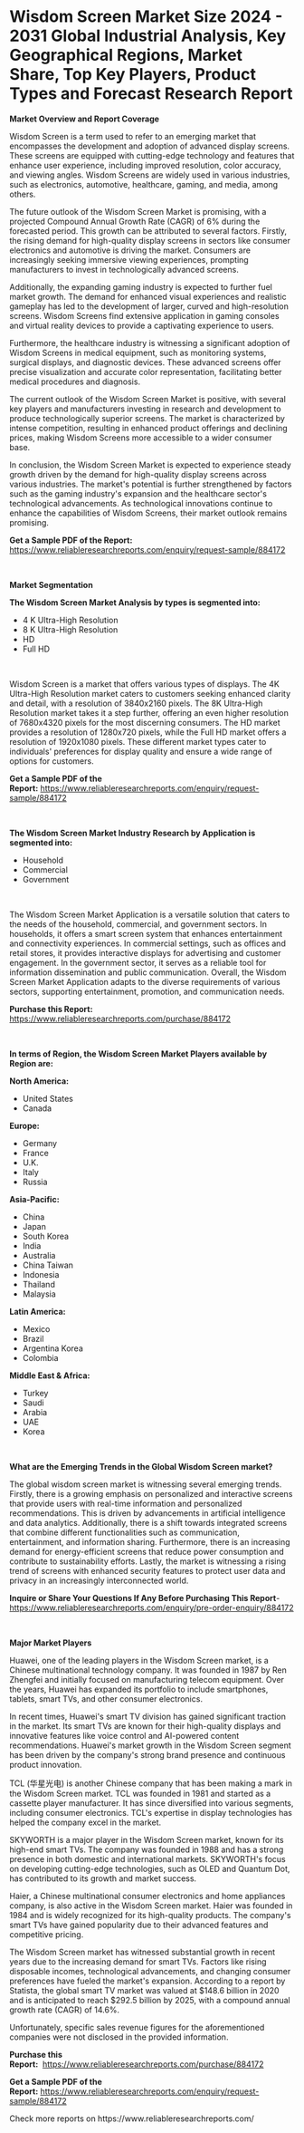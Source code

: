 <p><h1>Wisdom Screen Market Size 2024 - 2031 Global Industrial Analysis, Key Geographical Regions, Market Share, Top Key Players, Product Types and Forecast Research Report</h1></p><p><strong>Market Overview and Report Coverage</strong></p>
<p><p>Wisdom Screen is a term used to refer to an emerging market that encompasses the development and adoption of advanced display screens. These screens are equipped with cutting-edge technology and features that enhance user experience, including improved resolution, color accuracy, and viewing angles. Wisdom Screens are widely used in various industries, such as electronics, automotive, healthcare, gaming, and media, among others.</p><p>The future outlook of the Wisdom Screen Market is promising, with a projected Compound Annual Growth Rate (CAGR) of 6% during the forecasted period. This growth can be attributed to several factors. Firstly, the rising demand for high-quality display screens in sectors like consumer electronics and automotive is driving the market. Consumers are increasingly seeking immersive viewing experiences, prompting manufacturers to invest in technologically advanced screens.</p><p>Additionally, the expanding gaming industry is expected to further fuel market growth. The demand for enhanced visual experiences and realistic gameplay has led to the development of larger, curved and high-resolution screens. Wisdom Screens find extensive application in gaming consoles and virtual reality devices to provide a captivating experience to users.</p><p>Furthermore, the healthcare industry is witnessing a significant adoption of Wisdom Screens in medical equipment, such as monitoring systems, surgical displays, and diagnostic devices. These advanced screens offer precise visualization and accurate color representation, facilitating better medical procedures and diagnosis.</p><p>The current outlook of the Wisdom Screen Market is positive, with several key players and manufacturers investing in research and development to produce technologically superior screens. The market is characterized by intense competition, resulting in enhanced product offerings and declining prices, making Wisdom Screens more accessible to a wider consumer base.</p><p>In conclusion, the Wisdom Screen Market is expected to experience steady growth driven by the demand for high-quality display screens across various industries. The market's potential is further strengthened by factors such as the gaming industry's expansion and the healthcare sector's technological advancements. As technological innovations continue to enhance the capabilities of Wisdom Screens, their market outlook remains promising.</p></p>
<p><strong>Get a Sample PDF of the Report:</strong> <a href="https://www.reliableresearchreports.com/enquiry/request-sample/884172">https://www.reliableresearchreports.com/enquiry/request-sample/884172</a></p>
<p>&nbsp;</p>
<p><strong>Market Segmentation</strong></p>
<p><strong>The Wisdom Screen Market Analysis by types is segmented into:</strong></p>
<p><ul><li>4 K Ultra-High Resolution</li><li>8 K Ultra-High Resolution</li><li>HD</li><li>Full HD</li></ul></p>
<p>&nbsp;</p>
<p><p>Wisdom Screen is a market that offers various types of displays. The 4K Ultra-High Resolution market caters to customers seeking enhanced clarity and detail, with a resolution of 3840x2160 pixels. The 8K Ultra-High Resolution market takes it a step further, offering an even higher resolution of 7680x4320 pixels for the most discerning consumers. The HD market provides a resolution of 1280x720 pixels, while the Full HD market offers a resolution of 1920x1080 pixels. These different market types cater to individuals' preferences for display quality and ensure a wide range of options for customers.</p></p>
<p><strong>Get a Sample PDF of the Report:</strong>&nbsp;<a href="https://www.reliableresearchreports.com/enquiry/request-sample/884172">https://www.reliableresearchreports.com/enquiry/request-sample/884172</a></p>
<p>&nbsp;</p>
<p><strong>The Wisdom Screen Market Industry Research by Application is segmented into:</strong></p>
<p><ul><li>Household</li><li>Commercial</li><li>Government</li></ul></p>
<p>&nbsp;</p>
<p><p>The Wisdom Screen Market Application is a versatile solution that caters to the needs of the household, commercial, and government sectors. In households, it offers a smart screen system that enhances entertainment and connectivity experiences. In commercial settings, such as offices and retail stores, it provides interactive displays for advertising and customer engagement. In the government sector, it serves as a reliable tool for information dissemination and public communication. Overall, the Wisdom Screen Market Application adapts to the diverse requirements of various sectors, supporting entertainment, promotion, and communication needs.</p></p>
<p><strong>Purchase this Report:</strong>&nbsp; <a href="https://www.reliableresearchreports.com/purchase/884172">https://www.reliableresearchreports.com/purchase/884172</a></p>
<p>&nbsp;</p>
<p><strong>In terms of Region, the Wisdom Screen Market Players available by Region are:</strong></p>
<p>
    <p> <strong> North America: </strong>
        <ul>
            <li>United States</li>
            <li>Canada</li>
        </ul>
        </p> 
    <p> <strong> Europe: </strong>
        <ul>
            <li>Germany</li>
            <li>France</li>
            <li>U.K.</li>
            <li>Italy</li>
            <li>Russia</li>
        </ul>
        </p> 
    <p> <strong> Asia-Pacific: </strong>
        <ul>
            <li>China</li>
            <li>Japan</li>
            <li>South Korea</li>
            <li>India</li>
            <li>Australia</li>
            <li>China Taiwan</li>
            <li>Indonesia</li>
            <li>Thailand</li>
            <li>Malaysia</li>
        </ul>
        </p> 
    <p> <strong> Latin America: </strong>
        <ul>
            <li>Mexico</li>
            <li>Brazil</li>
            <li>Argentina Korea</li>
            <li>Colombia</li>
        </ul>
        </p> 
    <p> <strong> Middle East & Africa: </strong>
        <ul>
            <li>Turkey</li>
            <li>Saudi</li>
            <li>Arabia</li>
            <li>UAE</li>
            <li>Korea</li>
        </ul>
    </p>
    </p>
<p>&nbsp;</p>
<p><strong>What are the Emerging Trends in the Global Wisdom Screen market?</strong></p>
<p><p>The global wisdom screen market is witnessing several emerging trends. Firstly, there is a growing emphasis on personalized and interactive screens that provide users with real-time information and personalized recommendations. This is driven by advancements in artificial intelligence and data analytics. Additionally, there is a shift towards integrated screens that combine different functionalities such as communication, entertainment, and information sharing. Furthermore, there is an increasing demand for energy-efficient screens that reduce power consumption and contribute to sustainability efforts. Lastly, the market is witnessing a rising trend of screens with enhanced security features to protect user data and privacy in an increasingly interconnected world.</p></p>
<p><strong>Inquire or Share Your Questions If Any Before Purchasing This Report</strong>- <a href="https://www.reliableresearchreports.com/enquiry/pre-order-enquiry/884172">https://www.reliableresearchreports.com/enquiry/pre-order-enquiry/884172</a></p>
<p>&nbsp;</p>
<p><strong>Major Market Players</strong></p>
<p><p>Huawei, one of the leading players in the Wisdom Screen market, is a Chinese multinational technology company. It was founded in 1987 by Ren Zhengfei and initially focused on manufacturing telecom equipment. Over the years, Huawei has expanded its portfolio to include smartphones, tablets, smart TVs, and other consumer electronics.</p><p>In recent times, Huawei's smart TV division has gained significant traction in the market. Its smart TVs are known for their high-quality displays and innovative features like voice control and AI-powered content recommendations. Huawei's market growth in the Wisdom Screen segment has been driven by the company's strong brand presence and continuous product innovation.</p><p>TCL (华星光电) is another Chinese company that has been making a mark in the Wisdom Screen market. TCL was founded in 1981 and started as a cassette player manufacturer. It has since diversified into various segments, including consumer electronics. TCL's expertise in display technologies has helped the company excel in the market. </p><p>SKYWORTH is a major player in the Wisdom Screen market, known for its high-end smart TVs. The company was founded in 1988 and has a strong presence in both domestic and international markets. SKYWORTH's focus on developing cutting-edge technologies, such as OLED and Quantum Dot, has contributed to its growth and market success.</p><p>Haier, a Chinese multinational consumer electronics and home appliances company, is also active in the Wisdom Screen market. Haier was founded in 1984 and is widely recognized for its high-quality products. The company's smart TVs have gained popularity due to their advanced features and competitive pricing.</p><p>The Wisdom Screen market has witnessed substantial growth in recent years due to the increasing demand for smart TVs. Factors like rising disposable incomes, technological advancements, and changing consumer preferences have fueled the market's expansion. According to a report by Statista, the global smart TV market was valued at $148.6 billion in 2020 and is anticipated to reach $292.5 billion by 2025, with a compound annual growth rate (CAGR) of 14.6%.</p><p>Unfortunately, specific sales revenue figures for the aforementioned companies were not disclosed in the provided information.</p></p>
<p><strong>Purchase this Report:</strong>&nbsp;&nbsp;<a href="https://www.reliableresearchreports.com/purchase/884172">https://www.reliableresearchreports.com/purchase/884172</a></p>
<p></p>
<p><strong>Get a Sample PDF of the Report:</strong>&nbsp;<a href="https://www.reliableresearchreports.com/enquiry/request-sample/884172">https://www.reliableresearchreports.com/enquiry/request-sample/884172</a></p>
<p>Check more reports on https://www.reliableresearchreports.com/</p>